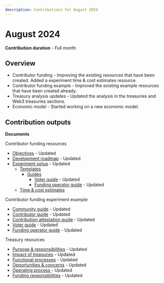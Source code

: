 ```yaml
---
description: Contributions for August 2024
---
```


# August 2024

**Contribution duration** - Full month



## Overview

* Contributor funding - Improving the existing resources that have been created. Added a experiment time & cost estimates resource.
* Contributor funding example - Improved the existing example resources that have been created already.
* Treasury analysis updates - Updated the analysis in the treasuries and Web3 treasuries sections.&#x20;
* Economic model - Started working on a new economic model.



## Contribution outputs



**Documents**

Contributor funding resources

* [Objectives](https://funding.contributors.org/contributor-funding-experiment/objectives) - Updated
* [Development roadmap](https://funding.contributors.org/contributor-funding-experiment/development-roadmap) - Updated
* [Experiment setup](https://funding.contributors.org/contributor-funding-experiment/experiment-setup) - Updated
  * [Templates](https://funding.contributors.org/contributor-funding-experiment/experiment-setup/templates)
    * [Guides](https://funding.contributors.org/contributor-funding-experiment/experiment-setup/templates/guides)
      * [Voter guide](https://funding.contributors.org/contributor-funding-experiment/experiment-setup/templates/guides/voter-guide) - Updated
      * [Funding operator guide](https://funding.contributors.org/contributor-funding-experiment/experiment-setup/templates/guides/funding-operator-guide) - Updated
  * [Time & cost estimates](https://funding.contributors.org/contributor-funding-experiment/experiment-setup/time-and-cost-estimates)

Contributor funding experiment example

* [Community guide](https://example.contributors.org/contributor-funding-guides/community-guide) - Updated
* [Contributor guide](https://example.contributors.org/contributor-funding-guides/contributor-guide) - Updated
* [Contribution attestation guide](https://example.contributors.org/contributor-funding-guides/contribution-attestation-guide) - Updated
* [Voter guide](https://example.contributors.org/contributor-funding-guides/voter-guide) - Updated
* [Funding operator guide](https://example.contributors.org/contributor-funding-guides/funding-operator-guide) - Updated

Treasury resources

* [Purpose & responsibilities](https://docs.treasuries.co/treasuries/purpose-and-responsibilities) - Updated
* [Impact of treasuries](https://docs.treasuries.co/treasuries/impact-of-treasuries) - Updated
* [Functional processes](https://docs.treasuries.co/treasuries/functional-processes) - Updated
* [Opportunities & concerns](https://docs.treasuries.co/web3-treasuries/opportunities-and-concerns) - Updated
* [Operating process ](https://docs.treasuries.co/web3-treasuries/operating-process)- Updated
* [Funding responsibilities](https://docs.treasuries.co/web3-treasuries/funding-responsibilities) - Updated

